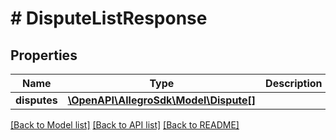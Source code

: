 # # DisputeListResponse

## Properties

Name | Type | Description | Notes
------------ | ------------- | ------------- | -------------
**disputes** | [**\OpenAPI\AllegroSdk\Model\Dispute[]**](Dispute.md) |  | [optional]

[[Back to Model list]](../../README.md#models) [[Back to API list]](../../README.md#endpoints) [[Back to README]](../../README.md)
